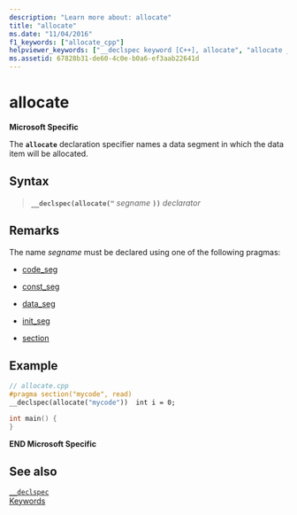 ```yaml
---
description: "Learn more about: allocate"
title: "allocate"
ms.date: "11/04/2016"
f1_keywords: ["allocate_cpp"]
helpviewer_keywords: ["__declspec keyword [C++], allocate", "allocate __declspec keyword"]
ms.assetid: 67828b31-de60-4c0e-b0a6-ef3aab22641d
---
```

# allocate

**Microsoft Specific**

The **`allocate`** declaration specifier names a data segment in which the data item will be allocated.

## Syntax

> **`__declspec(allocate("`** *segname* **`))`** *declarator*

## Remarks

The name *segname* must be declared using one of the following pragmas:

- [code_seg](../preprocessor/code-seg.md)

- [const_seg](../preprocessor/const-seg.md)

- [data_seg](../preprocessor/data-seg.md)

- [init_seg](../preprocessor/init-seg.md)

- [section](../preprocessor/section.md)

## Example

```cpp
// allocate.cpp
#pragma section("mycode", read)
__declspec(allocate("mycode"))  int i = 0;

int main() {
}
```

**END Microsoft Specific**

## See also

[`__declspec`](../cpp/declspec.md)<br/>
[Keywords](../cpp/keywords-cpp.md)
